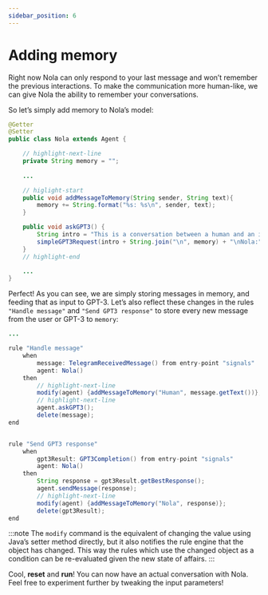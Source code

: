 ```yaml
---
sidebar_position: 6
---
```


# Adding memory

Right now Nola can only respond to your last message and won’t remember the previous interactions. To make the communication more human-like, we can give Nola the ability to remember your conversations.

So let’s simply add memory to Nola’s model:

```java title="models/agents/Nola.java"
@Getter
@Setter
public class Nola extends Agent {

    // highlight-next-line
    private String memory = "";
    
    ...

    // higlight-start
    public void addMessageToMemory(String sender, String text){
        memory += String.format("%s: %s\n", sender, text);
    }

    public void askGPT3() {
        String intro = "This is a conversation between a human and an intelligent AI assistant named Nola.\n";
        simpleGPT3Request(intro + String.join("\n", memory) + "\nNola:");
    }
    // highlight-end

    ...
}
```

Perfect! As you can see, we are simply storing messages in memory, and feeding that as input to GPT-3. 
Let’s also reflect these changes in the rules ```"Handle message"``` and ```"Send GPT3 response"``` to store every new message from the user or GPT-3 to ```memory```: 

```java title="rules/nola/Conversation.drl"
...

rule "Handle message"
    when
        message: TelegramReceivedMessage() from entry-point "signals"
        agent: Nola()
    then
        // highlight-next-line
        modify(agent) {addMessageToMemory("Human", message.getText())};
        // highlight-next-line
        agent.askGPT3();
        delete(message);
end


rule "Send GPT3 response"
    when
        gpt3Result: GPT3Completion() from entry-point "signals"
        agent: Nola()
    then
        String response = gpt3Result.getBestResponse();
        agent.sendMessage(response);
        // highlight-next-line
        modify(agent) {addMessageToMemory("Nola", response)};
        delete(gpt3Result);
end
```

:::note
The ```modify``` command is the equivalent of changing the value using Java’s setter method directly, but it also notifies the rule engine that the object has changed. This way the rules which use the changed object as a condition can be re-evaluated given the new state of affairs.
:::

Cool, **reset** and **run**! You can now have an actual conversation with Nola. Feel free to experiment further by tweaking the input parameters!